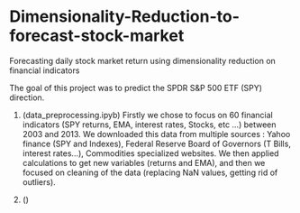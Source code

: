 # Dimensionality-Reduction-to-forecast-stock-market
Forecasting daily stock market return using dimensionality reduction on financial indicators

The goal of this project was to predict the SPDR S&P 500 ETF (SPY) direction.

1) (data_preprocessing.ipyb)
Firstly we chose to focus on 60 financial indicators (SPY returns, EMA, interest rates, Stocks, etc …) between 2003 and 2013. We downloaded this data from multiple sources : Yahoo finance (SPY and Indexes), Federal Reserve Board of Governors (T Bills, interest rates…), Commodities specialized websites. We then applied calculations to get new variables (returns and EMA), and then we focused on cleaning of the data (replacing NaN values, getting rid of outliers).

2) ()
 
